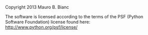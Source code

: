 Copyright 2013 Mauro B. Bianc

The software is licensed according to the terms of the PSF (Python Software Foundation) license found here: http://www.python.org/psf/license/